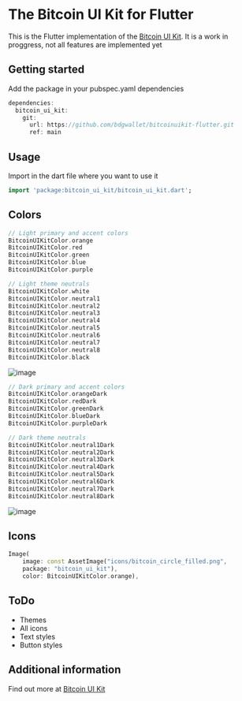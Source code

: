 # The Bitcoin UI Kit for Flutter

This is the Flutter implementation of the [Bitcoin UI Kit](https://www.bitcoinuikit.com).
It is a work in proggress, not all features are implemented yet

## Getting started

Add the package in your pubspec.yaml dependencies

```dart
dependencies:
  bitcoin_ui_kit:
    git:
      url: https://github.com/bdgwallet/bitcoinuikit-flutter.git
      ref: main
```

## Usage

Import in the dart file where you want to use it

```dart
import 'package:bitcoin_ui_kit/bitcoin_ui_kit.dart';
```

## Colors

```dart
// Light primary and accent colors
BitcoinUIKitColor.orange
BitcoinUIKitColor.red
BitcoinUIKitColor.green
BitcoinUIKitColor.blue
BitcoinUIKitColor.purple

// Light theme neutrals
BitcoinUIKitColor.white
BitcoinUIKitColor.neutral1
BitcoinUIKitColor.neutral2
BitcoinUIKitColor.neutral3
BitcoinUIKitColor.neutral4
BitcoinUIKitColor.neutral5
BitcoinUIKitColor.neutral6
BitcoinUIKitColor.neutral7
BitcoinUIKitColor.neutral8
BitcoinUIKitColor.black
```

![image](https://github.com/bdgwallet/bitcoinuikit-flutter/assets/3393669/dd843296-6336-4920-b9e6-93dae58f4697)

```dart
// Dark primary and accent colors
BitcoinUIKitColor.orangeDark
BitcoinUIKitColor.redDark
BitcoinUIKitColor.greenDark
BitcoinUIKitColor.blueDark
BitcoinUIKitColor.purpleDark

// Dark theme neutrals
BitcoinUIKitColor.neutral1Dark
BitcoinUIKitColor.neutral2Dark
BitcoinUIKitColor.neutral3Dark
BitcoinUIKitColor.neutral4Dark
BitcoinUIKitColor.neutral5Dark
BitcoinUIKitColor.neutral6Dark
BitcoinUIKitColor.neutral7Dark
BitcoinUIKitColor.neutral8Dark
```
![image](https://github.com/bdgwallet/bitcoinuikit-flutter/assets/3393669/65d5a45a-67cb-4972-bfde-b2f21f62a822)

## Icons

```dart
Image(
    image: const AssetImage("icons/bitcoin_circle_filled.png",
    package: "bitcoin_ui_kit"),
    color: BitcoinUIKitColor.orange),
```
## ToDo

- Themes
- All icons
- Text styles
- Button styles

## Additional information

Find out more at [Bitcoin UI Kit](https://www.bitcoinuikit.com)
